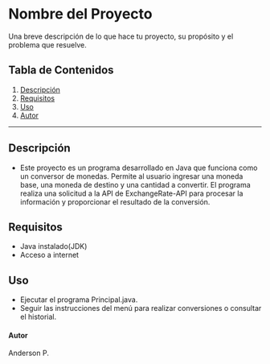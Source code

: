 # Nombre del Proyecto

Una breve descripción de lo que hace tu proyecto, su propósito y el problema que resuelve.

## Tabla de Contenidos
1. [Descripción](#Descripción)
2. [Requisitos](#Requisitos)
3. [Uso](#uso)
4. [Autor](#autor)

---

## Descripción
- Este proyecto es un programa desarrollado en Java que funciona como un conversor de monedas. Permite al usuario ingresar una moneda base, una moneda de destino y una cantidad a convertir. El programa realiza una solicitud a la API de ExchangeRate-API para procesar la información y proporcionar el resultado de la conversión.

## Requisitos
- Java instalado(JDK)
- Acceso a internet

## Uso
- Ejecutar el programa Principal.java.
- Seguir las instrucciones del menú para realizar conversiones o consultar el historial.

#### Autor
Anderson P.